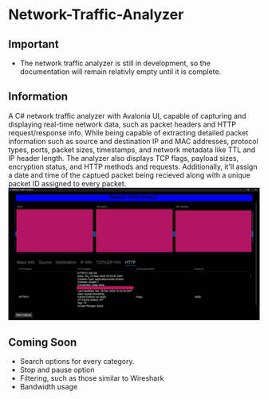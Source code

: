 # Network-Traffic-Analyzer

## Important

- The network traffic analyzer is still in development, so the documentation will remain relativly empty until it is complete.


## Information

A C# network traffic analyzer with Avalonia UI, capable of capturing and displaying real-time network data, such as packet headers and HTTP request/response info. While being capable of extracting detailed packet information such as source and destination IP and MAC addresses, protocol types, ports, packet sizes, timestamps, and network metadata like TTL and IP header length. The analyzer also displays TCP flags, payload sizes, encryption status, and HTTP methods and requests. Additionally, it'll assign a date and time of the captued packet being recieved along with a unique packet ID assigned to every packet.
![Network Traffic Analyzer UI showcasing the device selection grid and the packet data grid](Images/Main.png)


## Coming Soon

- Search options for every category.
- Stop and pause option
- Filtering, such as those similar to Wireshark
- Bandwidth usage
